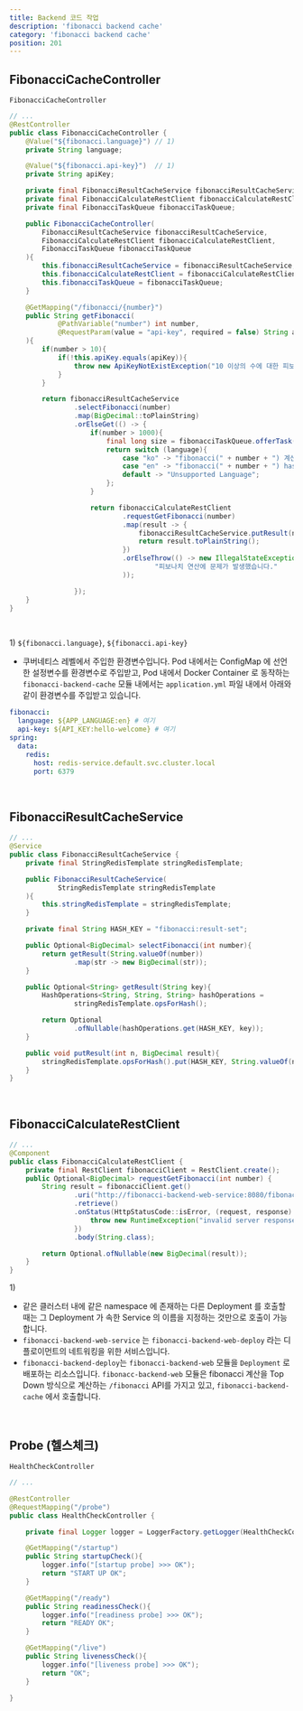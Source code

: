 ```yaml
---
title: Backend 코드 작업
description: 'fibonacci backend cache'
category: 'fibonacci backend cache'
position: 201
---
```



## FibonacciCacheController
`FibonacciCacheController`
```java
// ...
@RestController
public class FibonacciCacheController {
    @Value("${fibonacci.language}") // 1)
    private String language;

    @Value("${fibonacci.api-key}")  // 1)
    private String apiKey;

    private final FibonacciResultCacheService fibonacciResultCacheService;
    private final FibonacciCalculateRestClient fibonacciCalculateRestClient;
    private final FibonacciTaskQueue fibonacciTaskQueue;

    public FibonacciCacheController(
        FibonacciResultCacheService fibonacciResultCacheService,
        FibonacciCalculateRestClient fibonacciCalculateRestClient,
        FibonacciTaskQueue fibonacciTaskQueue
    ){
        this.fibonacciResultCacheService = fibonacciResultCacheService;
        this.fibonacciCalculateRestClient = fibonacciCalculateRestClient;
        this.fibonacciTaskQueue = fibonacciTaskQueue;
    }

    @GetMapping("/fibonacci/{number}")
    public String getFibonacci(
            @PathVariable("number") int number,
            @RequestParam(value = "api-key", required = false) String apiKey
    ){
        if(number > 10){
            if(!this.apiKey.equals(apiKey)){
                throw new ApiKeyNotExistException("10 이상의 수에 대한 피보나치 계산은 API KEY 가 필요합니다.");
            }
        }

        return fibonacciResultCacheService
                .selectFibonacci(number)
                .map(BigDecimal::toPlainString)
                .orElseGet(() -> {
                    if(number > 1000){
                        final long size = fibonacciTaskQueue.offerTask(number);
                        return switch (language){
                            case "ko" -> "fibonacci(" + number + ") 계산을 예약합니다. 남은 작업수 = " + size;
                            case "en" -> "fibonacci(" + number + ") has been scheduled. Remain task = " + size;
                            default -> "Unsupported Language";
                        };
                    }

                    return fibonacciCalculateRestClient
                            .requestGetFibonacci(number)
                            .map(result -> {
                                fibonacciResultCacheService.putResult(number, result);
                                return result.toPlainString();
                            })
                            .orElseThrow(() -> new IllegalStateException(
                                    "피보나치 연산에 문제가 발생했습니다."
                            ));

                });
    }
}
```
<br>

1\) `${fibonacci.language}`, `${fibonacci.api-key}`
- 쿠버네티스 레벨에서 주입한 환경변수입니다. Pod 내에서는 ConfigMap 에 선언한 설정변수를 환경변수로 주입받고, Pod 내에서 Docker Container 로 동작하는 `fibonacci-backend-cache` 모듈 내에서는 `application.yml` 파일 내에서 아래와 같이 환경변수를 주입받고 있습니다.
```yaml
fibonacci:
  language: ${APP_LANGUAGE:en} # 여기
  api-key: ${API_KEY:hello-welcome} # 여기
spring:
  data:
    redis:
      host: redis-service.default.svc.cluster.local
      port: 6379
```
<br>

## FibonacciResultCacheService
```java
// ...
@Service
public class FibonacciResultCacheService {
    private final StringRedisTemplate stringRedisTemplate;

    public FibonacciResultCacheService(
            StringRedisTemplate stringRedisTemplate
    ){
        this.stringRedisTemplate = stringRedisTemplate;
    }

    private final String HASH_KEY = "fibonacci:result-set";

    public Optional<BigDecimal> selectFibonacci(int number){
        return getResult(String.valueOf(number))
                .map(str -> new BigDecimal(str));
    }

    public Optional<String> getResult(String key){
        HashOperations<String, String, String> hashOperations =
                stringRedisTemplate.opsForHash();

        return Optional
                .ofNullable(hashOperations.get(HASH_KEY, key));
    }

    public void putResult(int n, BigDecimal result){
        stringRedisTemplate.opsForHash().put(HASH_KEY, String.valueOf(n), result.toPlainString());
    }
}
```
<br>


## FibonacciCalculateRestClient

```java
// ...
@Component
public class FibonacciCalculateRestClient {
    private final RestClient fibonacciClient = RestClient.create();
    public Optional<BigDecimal> requestGetFibonacci(int number) {
        String result = fibonacciClient.get()
                .uri("http://fibonacci-backend-web-service:8080/fibonacci?number="+number) // 1)
                .retrieve()
                .onStatus(HttpStatusCode::isError, (request, response) -> {
                    throw new RuntimeException("invalid server response "+ response.getStatusText());
                })
                .body(String.class);

        return Optional.ofNullable(new BigDecimal(result));
    }
}
```
1\)
- 같은 클러스터 내에 같은 namespace 에 존재하는 다른 Deployment 를 호출할 때는 그 Deployment 가 속한 Service 의 이름을 지정하는 것만으로 호출이 가능합니다.
- `fibonacci-backend-web-service` 는 `fibonacci-backend-web-deploy` 라는 디플로이먼트의 네트워킹을 위한 서비스입니다.
- `fibonacci-backend-deploy`는 `fibonacci-backend-web` 모듈을 `Deployment` 로 배포하는 리소스입니다. `fibonacc-backend-web` 모듈은 fibonacci 계산을 Top Down 방식으로 계산하는 `/fibonacci` API를 가지고 있고, `fibonacci-backend-cache` 에서 호출합니다.
<br>


## Probe (헬스체크) 
`HealthCheckController`
```java
// ...

@RestController
@RequestMapping("/probe")
public class HealthCheckController {

    private final Logger logger = LoggerFactory.getLogger(HealthCheckController.class);

    @GetMapping("/startup")
    public String startupCheck(){
        logger.info("[startup probe] >>> OK");
        return "START UP OK";
    }

    @GetMapping("/ready")
    public String readinessCheck(){
        logger.info("[readiness probe] >>> OK");
        return "READY OK";
    }

    @GetMapping("/live")
    public String livenessCheck(){
        logger.info("[liveness probe] >>> OK");
        return "OK";
    }

}
```
